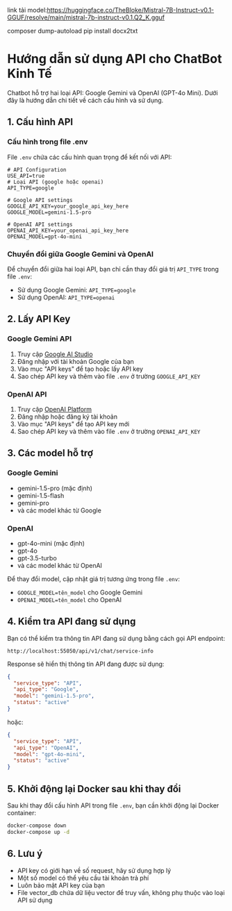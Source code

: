 link tải model:https://huggingface.co/TheBloke/Mistral-7B-Instruct-v0.1-GGUF/resolve/main/mistral-7b-instruct-v0.1.Q2_K.gguf

<!-- https://huggingface.co/second-state/Llama-3.2-1B-Instruct-GGUF/blob/main/Llama-3.2-1B-Instruct-Q5_K_M.gguf -->

composer dump-autoload 
pip install docx2txt

# Hướng dẫn sử dụng API cho ChatBot Kinh Tế

Chatbot hỗ trợ hai loại API: Google Gemini và OpenAI (GPT-4o Mini). Dưới đây là hướng dẫn chi tiết về cách cấu hình và sử dụng.

## 1. Cấu hình API

### Cấu hình trong file .env

File `.env` chứa các cấu hình quan trọng để kết nối với API:

```
# API Configuration
USE_API=true
# Loại API (google hoặc openai)
API_TYPE=google

# Google API settings
GOOGLE_API_KEY=your_google_api_key_here
GOOGLE_MODEL=gemini-1.5-pro

# OpenAI API settings
OPENAI_API_KEY=your_openai_api_key_here
OPENAI_MODEL=gpt-4o-mini
```

### Chuyển đổi giữa Google Gemini và OpenAI

Để chuyển đổi giữa hai loại API, bạn chỉ cần thay đổi giá trị `API_TYPE` trong file `.env`:

- Sử dụng Google Gemini: `API_TYPE=google`
- Sử dụng OpenAI: `API_TYPE=openai`

## 2. Lấy API Key

### Google Gemini API

1. Truy cập [Google AI Studio](https://ai.google.dev/)
2. Đăng nhập với tài khoản Google của bạn
3. Vào mục "API keys" để tạo hoặc lấy API key
4. Sao chép API key và thêm vào file `.env` ở trường `GOOGLE_API_KEY`

### OpenAI API

1. Truy cập [OpenAI Platform](https://platform.openai.com/)
2. Đăng nhập hoặc đăng ký tài khoản
3. Vào mục "API keys" để tạo API key mới
4. Sao chép API key và thêm vào file `.env` ở trường `OPENAI_API_KEY`

## 3. Các model hỗ trợ

### Google Gemini
- gemini-1.5-pro (mặc định)
- gemini-1.5-flash
- gemini-pro
- và các model khác từ Google

### OpenAI
- gpt-4o-mini (mặc định)
- gpt-4o
- gpt-3.5-turbo
- và các model khác từ OpenAI

Để thay đổi model, cập nhật giá trị tương ứng trong file `.env`:
- `GOOGLE_MODEL=tên_model` cho Google Gemini
- `OPENAI_MODEL=tên_model` cho OpenAI

## 4. Kiểm tra API đang sử dụng

Bạn có thể kiểm tra thông tin API đang sử dụng bằng cách gọi API endpoint:

```
http://localhost:55050/api/v1/chat/service-info
```

Response sẽ hiển thị thông tin API đang được sử dụng:

```json
{
  "service_type": "API",
  "api_type": "Google",
  "model": "gemini-1.5-pro",
  "status": "active"
}
```

hoặc:

```json
{
  "service_type": "API",
  "api_type": "OpenAI",
  "model": "gpt-4o-mini",
  "status": "active"
}
```

## 5. Khởi động lại Docker sau khi thay đổi

Sau khi thay đổi cấu hình API trong file `.env`, bạn cần khởi động lại Docker container:

```bash
docker-compose down
docker-compose up -d
```

## 6. Lưu ý

- API key có giới hạn về số request, hãy sử dụng hợp lý
- Một số model có thể yêu cầu tài khoản trả phí
- Luôn bảo mật API key của bạn
- File vector_db chứa dữ liệu vector để truy vấn, không phụ thuộc vào loại API sử dụng 